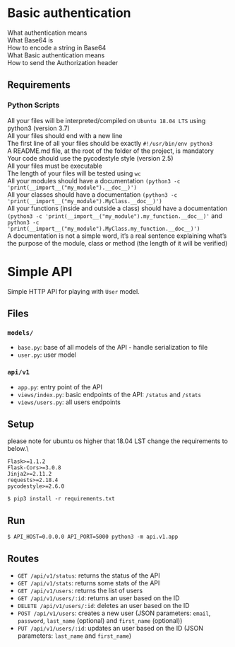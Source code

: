 # Basic authentication

What authentication means\
What Base64 is\
How to encode a string in Base64\
What Basic authentication means\
How to send the Authorization header
## Requirements
### Python Scripts
All your files will be interpreted/compiled on `Ubuntu 18.04 LTS` using python3 (version 3.7)\
All your files should end with a new line\
The first line of all your files should be exactly `#!/usr/bin/env python3`\
A README.md file, at the root of the folder of the project, is mandatory\
Your code should use the pycodestyle style (version 2.5)\
All your files must be executable\
The length of your files will be tested using `wc`\
All your modules should have a documentation `(python3 -c 'print(__import__("my_module").__doc__)')`\
All your classes should have a documentation `(python3 -c 'print(__import__("my_module").MyClass.__doc__)')`\
All your functions (inside and outside a class) should have a documentation `(python3 -c 'print(__import__("my_module").my_function.__doc__)'` and `python3 -c 'print(__import__("my_module").MyClass.my_function.__doc__)')`\
A documentation is not a simple word, it’s a real sentence explaining what’s the purpose of the module, class or method (the length of it will be verified)

# Simple API

Simple HTTP API for playing with `User` model.


## Files

### `models/`

- `base.py`: base of all models of the API - handle serialization to file
- `user.py`: user model

### `api/v1`

- `app.py`: entry point of the API
- `views/index.py`: basic endpoints of the API: `/status` and `/stats`
- `views/users.py`: all users endpoints


## Setup

please note for ubuntu os higher that 18.04 LST change the requirements to below.\

```
Flask>=1.1.2
Flask-Cors>=3.0.8
Jinja2>=2.11.2
requests>=2.18.4
pycodestyle>=2.6.0
```

```
$ pip3 install -r requirements.txt
```

## Run

```
$ API_HOST=0.0.0.0 API_PORT=5000 python3 -m api.v1.app
```


## Routes

- `GET /api/v1/status`: returns the status of the API
- `GET /api/v1/stats`: returns some stats of the API
- `GET /api/v1/users`: returns the list of users
- `GET /api/v1/users/:id`: returns an user based on the ID
- `DELETE /api/v1/users/:id`: deletes an user based on the ID
- `POST /api/v1/users`: creates a new user (JSON parameters: `email`, `password`, `last_name` (optional) and `first_name` (optional))
- `PUT /api/v1/users/:id`: updates an user based on the ID (JSON parameters: `last_name` and `first_name`)
